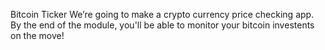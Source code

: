 Bitcoin Ticker
We’re going to make a crypto currency price checking app. By the end of the module, you'll be able to monitor your bitcoin investents on the move!
